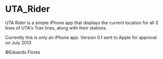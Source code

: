 UTA_Rider
=========
UTA Rider is a simple iPhone app that displays the current location for all 3 lines of UTA's Trax lines, along with their stations.

Currently this is only an iPhone app.
Version 0.1 sent to Apple for approval on July 2013

©Eduardo Flores
